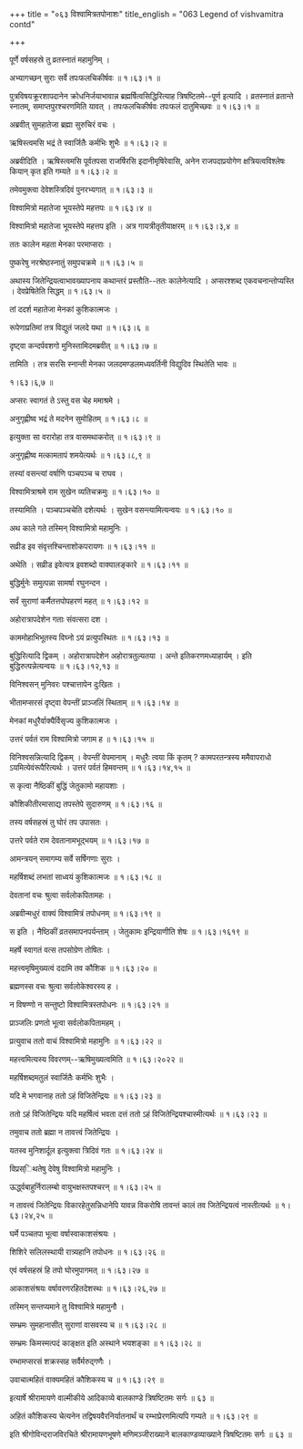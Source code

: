 +++
title = "०६३ विश्वामित्रतपोनाशः"
title_english = "063 Legend of vishvamitra contd"

+++


पूर्णे वर्षसहस्रे तु व्रतस्नातं महामुनिम् ।  

अभ्यागच्छन् सुराः सर्वे तपःफलचिकीर्षवः  ॥  १।६३।१  ॥   

पुत्रविषयक्रूरशापदानेन क्रोधनिर्जयाभावान्न ब्रह्मर्षित्वसिद्धिरित्याह
त्रिषष्टितमे--पूर्ण इत्यादि । व्रतस्नातं व्रतान्ते स्नातम्,
समाप्तपुरश्चरणमिति यावत् । तपःफलचिकीर्षवः तपःफलं दातुमिच्छवः  ॥  १।६३।१
 ॥   

  

अब्रवीत् सुमहातेजा ब्रह्मा सुरुचिरं वचः ।  

ऋषिस्त्वमसि भद्रं ते स्वार्जितैः कर्मभिः शुभैः  ॥  १।६३।२  ॥   

अब्रवीदिति । ऋषिस्त्वमसि पूर्वतपसा राजर्षिरसि इदानीमृषिरेवासि, अनेन
राजपदाप्रयोगेण क्षत्रियत्वविश्लेषः कियान् कृत इति गम्यते  ॥  १।६३।२  ॥   

  

तमेवमुक्त्वा देवेशस्त्रिदिवं पुनरभ्यगात्  ॥  १।६३।३  ॥   

विश्वामित्रो महातेजा भूयस्तेपे महत्तपः  ॥  १।६३।४  ॥   

विश्वामित्रो महातेजा भूयस्तेपे महत्तप इति । अत्र गायत्रीतृतीयाक्षरम्  ॥ 
१।६३।३,४  ॥   

  

ततः कालेन महता मेनका परमाप्सराः ।  

पुष्करेषु नरश्रेष्ठस्नातुं समुपचक्रमे  ॥  १।६३।५  ॥   

अथास्य जितेन्द्रियत्वाभावख्यापनाय कथान्तरं प्रस्तौति--ततः कालेनेत्यादि ।
अप्सरश्शब्द एकवचनान्तोप्यस्ति । देवप्रेषितेति सिद्धम्  ॥  १।६३।५  ॥   

  

तां ददर्श महातेजा मेनकां कुशिकात्मजः ।  

रूपेणाप्रतिमां तत्र विद्युतं जलदे यथा  ॥  १।६३।६  ॥   

दृष्ट्वा कन्दर्पवशगो मुनिस्तामिदमब्रवीत्  ॥  १।६३।७  ॥   

तामिति । तत्र सरसि स्नान्ती मेनका जलदमण्डलमध्यवर्तिनी विद्युदिव स्थितेति
भावः  ॥   

१।६३।६,७  ॥   

  

अप्सरः स्वागतं ते ऽस्तु वस चेह ममाश्रमे ।  

अनुगृह्णीष्व भद्रं ते मदनेन सुमोहितम्  ॥  १।६३।८  ॥   

इत्युक्ता सा वरारोहा तत्र वासमथाकरोत्  ॥  १।६३।९  ॥   

अनुगृह्णीष्व मत्कामतापं शमयेत्यर्थः  ॥  १।६३।८,९  ॥   

  

तस्यां वसन्त्यां वर्षाणि पञ्चपञ्च च राघव ।  

विश्वामित्राश्रमे राम सुखेन व्यतिचक्रमुः  ॥  १।६३।१०  ॥   

तस्यामिति । पञ्चपञ्चचेति दशेत्यर्थः । सुखेन वसन्त्यामित्यन्वयः  ॥ 
१।६३।१०  ॥   

  

अथ काले गते तस्मिन् विश्वामित्रो महामुनिः ।  

सव्रीड इव संवृत्तश्चिन्ताशोकपरायणः  ॥  १।६३।११  ॥   

अथेति । सव्रीड इवेत्यत्र इवशब्दो वाक्यालङ्कारे  ॥  १।६३।११  ॥   

  

बुद्धिर्मुनेः समुत्पन्ना सामर्षा रघुनन्दन ।  

सर्वं सुराणां कर्मैतत्तपोपहरणं महत्  ॥  १।६३।१२  ॥   

अहोरात्रापदेशेन गताः संवत्सरा दश ।  

काममोहाभिभूतस्य विघ्नो ऽयं प्रत्युपस्थितः  ॥  १।६३।१३  ॥   

बुद्धिरित्यादि द्विकम् । अहोरात्रापदेशेन अहोरात्रतुल्यतया । अन्ते
इतिकरणमध्याहार्यम् । इति बुद्धिरुत्पन्नेत्यन्वयः  ॥  १।६३।१२,१३  ॥   

  

विनिश्वसन् मुनिवरः पश्चात्तापेन दुःखितः ।  

भीतामप्सरसं दृष्ट्वा वेपन्तीं प्राञ्जलिं स्थिताम्  ॥  १।६३।१४  ॥   

मेनकां मधुरैर्वाक्यैर्विसृज्य कुशिकात्मजः ।  

उत्तरं पर्वतं राम विश्वामित्रो जगाम ह  ॥  १।६३।१५  ॥   

विनिश्वसन्नित्यादि द्विकम् । वेपन्तीं वेपमानाम् । मधुरैः त्वया किं कृतम्
? कामपरतन्त्रस्य ममैवापराधो ऽयमित्येवंरूपैरित्यर्थः । उत्तरं पर्वतं
हिमवन्तम्  ॥  १।६३।१४,१५  ॥   

  

स कृत्वा नैष्ठिकीं बुद्धिं जेतुकामो महायशाः ।  

कौशिकीतीरमासाद्य तपस्तेपे सुदारुणम्  ॥  १।६३।१६  ॥   

तस्य वर्षसहस्रं तु घोरं तप उपासतः ।  

उत्तरे पर्वते राम देवतानामभूद्भयम्  ॥  १।६३।१७  ॥   

आमन्त्रयन् समागम्य सर्वे सर्षिगणाः सुराः ।  

महर्षिशब्दं लभतां साध्वयं कुशिकात्मजः  ॥  १।६३।१८  ॥   

देवतानां वचः श्रुत्वा सर्वलोकपितामहः ।  

अब्रवीन्मधुरं वाक्यं विश्वामित्रं तपोधनम्  ॥  १।६३।१९  ॥   

स इति । नैष्ठिकीं व्रतसमापनपर्यन्ताम् । जेतुकामः इन्द्रियाणीति शेषः  ॥ 
१।६३।१६१९  ॥   

  

महर्षे स्वागतं वत्स तपसोग्रेण तोषितः ।  

महत्त्वमृषिमुख्यत्वं ददामि तव कौशिक  ॥  १।६३।२०  ॥   

ब्रह्मणस्स वचः श्रुत्वा सर्वलोकेश्वरस्य ह ।  

न विषण्णो न सन्तुष्टो विश्वामित्रस्तपोधनः  ॥  १।६३।२१  ॥   

प्राञ्जलिः प्रणतो भूत्वा सर्वलोकपितामहम् ।  

प्रत्युवाच ततो वाचं विश्वामित्रो महामुनिः  ॥  १।६३।२२  ॥   

महत्त्वमित्यस्य विवरणम्--ऋषिमुख्यत्वमिति  ॥  १।६३।२०२२  ॥   

  

महर्षिशब्दमतुलं स्वार्जितैः कर्मभिः शुभैः ।  

यदि मे भगवानाह ततो ऽहं विजितेन्द्रियः  ॥  १।६३।२३  ॥   

ततो ऽहं विजितेन्द्रियः यदि महर्षित्वं भवता दत्तं ततो ऽहं
विजितेन्द्रियश्चास्मीत्यर्थः  ॥  १।६३।२३  ॥   

  

तमुवाच ततो ब्रह्मा न तावत्त्वं जितेन्द्रियः ।  

यतस्व मुनिशार्दूल इत्युक्त्वा त्रिदिवं गतः  ॥  १।६३।२४  ॥   

विप्रस्िथतेषु देवेषु विश्वामित्रो महामुनिः ।  

ऊर्द्ध्वबाहुर्निरालम्बो वायुभक्षस्तपश्चरन्  ॥  १।६३।२५  ॥   

न तावत्त्वं जितेन्द्रियः विकारहेतुसन्निधानेपि यावन्न विकरोषि तावन्तं
कालं तव जितेन्द्रियत्वं नास्तीत्यर्थः  ॥  १।६३।२४,२५  ॥   

  

घर्मे पञ्चतपा भूत्वा वर्षास्वाकाशसंश्रयः ।  

शिशिरे सलिलस्थायी रात्र्यहानि तपोधनः  ॥  १।६३।२६  ॥   

एवं वर्षसहस्रं हि तपो घोरमुपागमत्  ॥  १।६३।२७  ॥   

आकाशसंश्रयः वर्षावरणरहितदेशस्थः  ॥  १।६३।२६,२७  ॥   

  

तस्मिन् सन्तप्यमाने तु विश्वामित्रे महामुनौ ।  

सम्भ्रमः सुमहानासीत् सुराणां वासवस्य च  ॥  १।६३।२८  ॥   

सम्भ्रमः किमस्मत्पदं काङ्क्षत इति अस्थाने भयशङ्का  ॥  १।६३।२८  ॥   

  

रम्भामप्सरसं शक्रस्सह सर्वैर्मरुद्गणैः ।  

उवाचात्महितं वाक्यमहितं कौशिकस्य च  ॥  १।६३।२९  ॥   

इत्यार्षे श्रीरामायणे वाल्मीकीये आदिकाव्ये बालकाण्डे त्रिषष्टितमः सर्गः
 ॥  ६३  ॥   

अहितं कौशिकस्य चेत्यनेन तद्विषयवैरनिर्यातनार्थं च रम्भाप्रेरणमित्यपि
गम्यते  ॥  १।६३।२९  ॥   

इति श्रीगोविन्दराजविरचिते श्रीरामायणभूषणे मणिमञ्जीराख्याने
बालकाण्डव्याख्याने त्रिषष्टितमः सर्गः  ॥  ६३  ॥   

  


